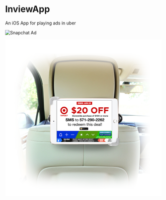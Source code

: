 # InviewApp

An iOS App for playing ads in uber

![Snapchat Ad](https://github.com/gauravk92/InviewApp/raw/master/public/car_headrest_blur-3.png)

![Target Ad](https://github.com/gauravk92/InviewApp/raw/master/public/car_headrest-new.png)

